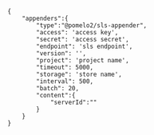     {
        "appenders":{
            "type":"@pomelo2/sls-appender",
            "access": 'access key',
            "secret": 'access secret',
            "endpoint": 'sls endpoint',
            "version": '',
            "project": 'project name',
            "timeout": 5000,
            "storage": 'store name',
            "interval": 500,
            "batch": 20,
            "content":{
                "serverId":""
            }
        }
    }
